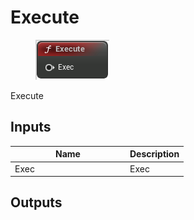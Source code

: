 # Execute

<div align="left" data-full-width="false">

<figure><img src="../../../api/Exec Nodes/Execute.png" alt=""><figcaption></figcaption></figure>

</div>

Execute

## Inputs

<table><thead><tr><th width="170">Name</th><th>Description</th></tr></thead><tbody><tr><td>Exec</td><td>Exec</td></tr></tbody></table>

## Outputs
